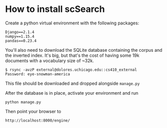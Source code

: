 # How to install scSearch

Create a python virtual environment with the following
packages:

```text
Django==2.1.4
numpy==1.15.4
pandas==0.23.4
```

You'll also need to download the SQLite database containing the corpus 
and the inverted index. It's big, but that's the cost of having some 
19k documents with a vocabulary size of ~32k.

```text
$ rsync -avzP external@dolores.uchicago.edu::cs410_external
Password: eye-snowman-america
```

This file should be downloaded and dropped alongside ``manage.py``

After the database is in place, activate your environment and run

```text
python manage.py
```
Then point your browser to 

```text
http://localhost:8000/engine/
```
